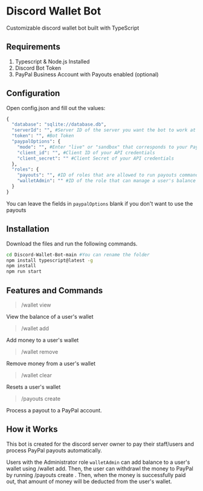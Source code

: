 # Discord Wallet Bot

Customizable discord wallet bot built with TypeScript

## Requirements
1. Typescript & Node.js Installed
2. Discord Bot Token
3. PayPal Business Account with Payouts enabled (optional) 

## Configuration
Open config.json and fill out the values:
```python
{
  "database": "sqlite://database.db",
  "serverId": "", #Server ID of the server you want the bot to work at
  "token": "", #Bot Token
  "paypalOptions": {
    "mode": "", #Enter "live" or "sandbox" that corresponds to your PayPal API credentials
    "client_id": "", #Client ID of your API credentials
    "client_secret": "" #Client Secret of your API credentials
  },
  "roles": {
    "payouts": "", #ID of roles that are allowed to run payouts command
    "walletAdmin": "" #ID of the role that can manage a user's balance
  }
}
```  
You can leave the fields in ```paypalOptions``` blank if you don't want to use the payouts
## Installation

Download the files and run the following commands.

```bash
cd Discord-Wallet-Bot-main #You can rename the folder
npm install typescript@latest -g
npm install
npm run start
```

## Features and Commands
>/wallet view <user>

View the balance of a user's wallet
>/wallet add <user> <amount>

Add money to a user's wallet
>/wallet remove <user> <amount>

Remove money from a user's wallet
>/wallet clear <user> 

Resets a user's wallet
>/payouts create <email> <amount>

Process a payout to a PayPal account.

## How it Works
This bot is created for the discord server owner to pay their staff/users and process PayPal payouts automatically. 

Users with the Administrator role ```walletAdmin``` can add balance to a user's wallet using /wallet add. Then, the user can withdrawl the money to PayPal by running /payouts create <their PayPal email> <amount>. Then, when the money is successfully paid out, that amount of money will be deducted from the user's wallet.
